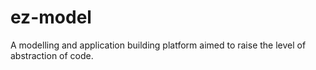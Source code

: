 ez-model
========

A modelling and application building platform aimed to raise the level of abstraction of code.
